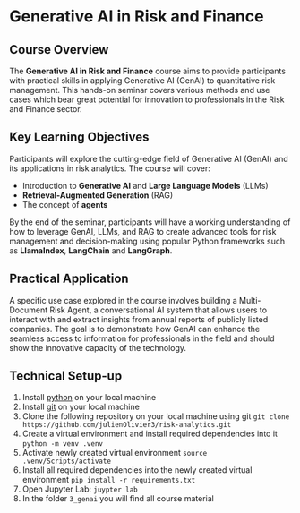 # Generative AI in Risk and Finance

## Course Overview

The **Generative AI in Risk and Finance** course aims to provide participants with practical skills in applying Generative AI (GenAI) to quantitative risk management. This hands-on seminar covers various methods and use cases which bear great potential for innovation to professionals in the Risk and Finance sector.

## Key Learning Objectives

Participants will explore the cutting-edge field of Generative AI (GenAI) and its applications in risk analytics. The course will cover:
- Introduction to **Generative AI** and **Large Language Models** (LLMs)
- **Retrieval-Augmented Generation** (RAG)
- The concept of **agents**

By the end of the seminar, participants will have a working understanding of how to leverage GenAI, LLMs, and RAG to create advanced tools for risk management and decision-making using popular Python frameworks such as **LlamaIndex**, **LangChain** and **LangGraph**.

## Practical Application

A specific use case explored in the course involves building a Multi-Document Risk Agent, a conversational AI system that allows users to interact with and extract insights from annual reports of publicly listed companies. The goal is to demonstrate how GenAI can enhance the seamless access to information for professionals in the field and should show the innovative capacity of the technology.

## Technical Setup-up
1. Install [python](https://www.python.org/downloads/release/python-3120/) on your local machine
1. Install [git](https://git-scm.com/downloads) on your local machine
1. Clone the following repository on your local machine using git
    `git clone https://github.com/julienOlivier3/risk-analytics.git`
1. Create a virtual environment and install required dependencies into it
    `python -m venv .venv`
1. Activate newly created virtual environment
    `source .venv/Scripts/activate`
1. Install all required dependencies into the newly created virtual environment
    `pip install -r requirements.txt`
1. Open Jupyter Lab:
    `juypter lab`
1. In the folder `3_genai` you will find all course material